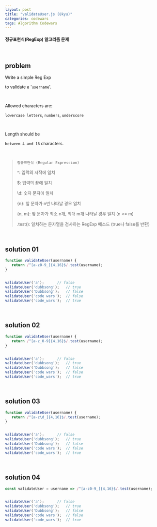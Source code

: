 ```yaml
---
layout: post
title: "validateUser.js (8kyu)"
categories: codewars
tags: Algorithm Codewars
---
```


#### 정규표현식(RegExp) 알고리즘 문제

<br>

## problem

Write a simple Reg Exp

to validate a '`username`'.

<br>

Allowed characters are:

`lowercase letters`, `numbers`, `underscore`

<br>

Length should be

`between 4 and 16` characters.

<br>

> `정규표현식 (Regular Expression)`
>
> ^: 입력의 시작에 일치
>
> $: 입력의 끝에 일치
>
> \d: 숫자 문자에 일치
>
> {n}: 앞 문자가 n번 나타날 경우 일치
>
> {n, m}: 앞 문자가 최소 n개, 최대 m개 나타날 경우 일치 (n <= m)
>
> .test(): 일치하는 문자열을 검사하는 RegExp 메소드 (true나 false를 반환)

<br>

## solution 01

```javascript
function validateUser(username) {
   return /^[a-z0-9_]{4,16}$/.test(username);
}


validateUser('a');		// false
validateUser('dubbsong');	// true
validateUser('Dubbsong');	// false
validateUser('code wars');	// false
validateUser('code_wars');	// true
```

<br>

## solution 02

```javascript
function validateUser(username) {
   return /^[a-z_0-9]{4,16}$/.test(username);
}


validateUser('a');		// false
validateUser('dubbsong');	// true
validateUser('Dubbsong');	// false
validateUser('code wars');	// false
validateUser('code_wars');	// true
```

<br>

## solution 03

```javascript
function validateUser(username) {
   return /^[a-z\d_]{4,16}$/.test(username);
}


validateUser('a');		// false
validateUser('dubbsong');	// true
validateUser('Dubbsong');	// false
validateUser('code wars');	// false
validateUser('code_wars');	// true
```

<br>

## solution 04

```javascript
const validateUser = username => /^[a-z0-9_]{4,16}$/.test(username);


validateUser('a');		// false
validateUser('dubbsong');	// true
validateUser('Dubbsong');	// false
validateUser('code wars');	// false
validateUser('code_wars');	// true
```


